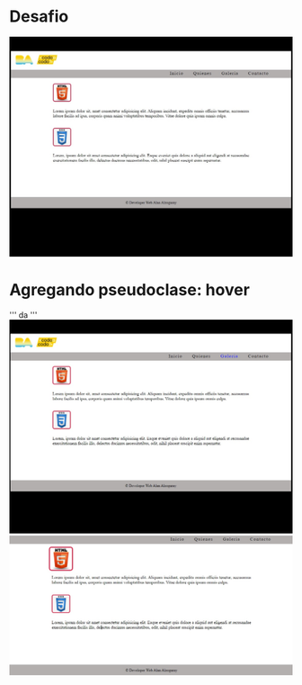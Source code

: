# Desafio
 
![](screenshot/img1.jpg)

#                                      Agregando pseudoclase: hover

'''
da
'''
![](screenshot/img2.jpg)
![](screenshot/img3.jpg)
